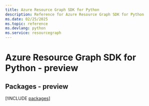 ```yaml
---
title: Azure Resource Graph SDK for Python
description: Reference for Azure Resource Graph SDK for Python
ms.date: 02/25/2025
ms.topic: reference
ms.devlang: python
ms.service: resourcegraph
---
```

# Azure Resource Graph SDK for Python - preview
## Packages - preview
[!INCLUDE [packages](resource-graph-index.md)]